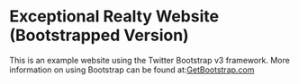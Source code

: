 # Exceptional Realty Website (Bootstrapped Version)

This is an example website using the Twitter Bootstrap v3 framework.
More information on using Bootstrap can be found at:[GetBootstrap.com](http://getbootstrap.com)